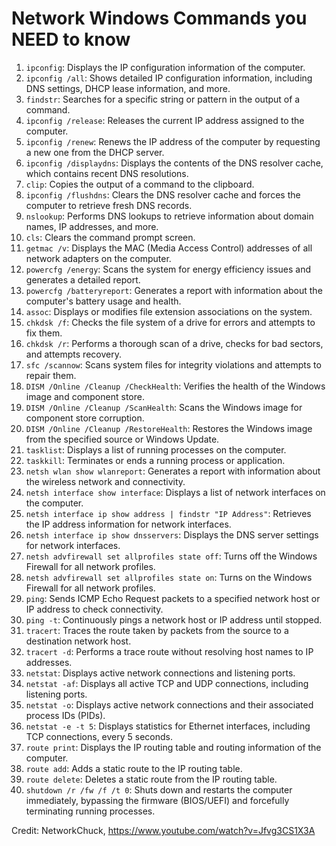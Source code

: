 # Network Windows Commands you NEED to know

1. `ipconfig`: Displays the IP configuration information of the computer.
2. `ipconfig /all`: Shows detailed IP configuration information, including DNS settings, DHCP lease information, and more.
3. `findstr`: Searches for a specific string or pattern in the output of a command.
4. `ipconfig /release`: Releases the current IP address assigned to the computer.
5. `ipconfig /renew`: Renews the IP address of the computer by requesting a new one from the DHCP server.
6. `ipconfig /displaydns`: Displays the contents of the DNS resolver cache, which contains recent DNS resolutions.
7. `clip`: Copies the output of a command to the clipboard.
8. `ipconfig /flushdns`: Clears the DNS resolver cache and forces the computer to retrieve fresh DNS records.
9. `nslookup`: Performs DNS lookups to retrieve information about domain names, IP addresses, and more.
10. `cls`: Clears the command prompt screen.
11. `getmac /v`: Displays the MAC (Media Access Control) addresses of all network adapters on the computer.
12. `powercfg /energy`: Scans the system for energy efficiency issues and generates a detailed report.
13. `powercfg /batteryreport`: Generates a report with information about the computer's battery usage and health.
14. `assoc`: Displays or modifies file extension associations on the system.
15. `chkdsk /f`: Checks the file system of a drive for errors and attempts to fix them.
16. `chkdsk /r`: Performs a thorough scan of a drive, checks for bad sectors, and attempts recovery.
17. `sfc /scannow`: Scans system files for integrity violations and attempts to repair them.
18. `DISM /Online /Cleanup /CheckHealth`: Verifies the health of the Windows image and component store.
19. `DISM /Online /Cleanup /ScanHealth`: Scans the Windows image for component store corruption.
20. `DISM /Online /Cleanup /RestoreHealth`: Restores the Windows image from the specified source or Windows Update.
21. `tasklist`: Displays a list of running processes on the computer.
22. `taskkill`: Terminates or ends a running process or application.
23. `netsh wlan show wlanreport`: Generates a report with information about the wireless network and connectivity.
24. `netsh interface show interface`: Displays a list of network interfaces on the computer.
25. `netsh interface ip show address | findstr "IP Address"`: Retrieves the IP address information for network interfaces.
26. `netsh interface ip show dnsservers`: Displays the DNS server settings for network interfaces.
27. `netsh advfirewall set allprofiles state off`: Turns off the Windows Firewall for all network profiles.
28. `netsh advfirewall set allprofiles state on`: Turns on the Windows Firewall for all network profiles.
29. `ping`: Sends ICMP Echo Request packets to a specified network host or IP address to check connectivity.
30. `ping -t`: Continuously pings a network host or IP address until stopped.
31. `tracert`: Traces the route taken by packets from the source to a destination network host.
32. `tracert -d`: Performs a trace route without resolving host names to IP addresses.
33. `netstat`: Displays active network connections and listening ports.
34. `netstat -af`: Displays all active TCP and UDP connections, including listening ports.
35. `netstat -o`: Displays active network connections and their associated process IDs (PIDs).
36. `netstat -e -t 5`: Displays statistics for Ethernet interfaces, including TCP connections, every 5 seconds.
37. `route print`: Displays the IP routing table and routing information of the computer.
38. `route add`: Adds a static route to the IP routing table.
39. `route delete`: Deletes a static route from the IP routing table.
40. `shutdown /r /fw /f /t 0`: Shuts down and restarts the computer immediately, bypassing the firmware (BIOS/UEFI) and forcefully terminating running processes.

Credit: NetworkChuck, https://www.youtube.com/watch?v=Jfvg3CS1X3A
